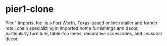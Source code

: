 # pier1-clone
Pier 1 Imports, Inc. is a Fort Worth, Texas-based online retailer and former retail chain specializing in imported home furnishings and decor, particularly furniture, table-top items, decorative accessories, and seasonal decor.
